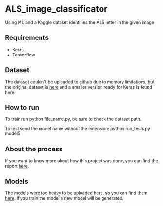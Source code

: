 # ALS_image_classificator
Using ML and a Kaggle dataset identifies the ALS letter in the given image

## Requirements
- Keras
- Tensorflow

## Dataset
The dataset couldn't be uploaded to github due to memory limitations, but the original dataset is [here](https://www.kaggle.com/grassknoted/asl-alphabet)
and a smaller version ready for Keras is found [here](https://drive.google.com/drive/folders/1dIzMIkZXv5yhWYn2WqOozmr4GwVS5h-T?usp=sharing).


## How to run
To train run python file_name.py, be sure to check the dataset path.

To test send the model name without the extension: python run_tests.py model5


## About the process
If you want to know more about how this project was done, you can find the report [here](https://docs.google.com/document/d/15zApA0yXexQvZGrzjFvNIJi6NfDqJ9VHA6n2iVjL-KU/edit?usp=sharing).


## Models
The models were too heavy to be uploaded here, so you can find them [here](https://drive.google.com/drive/folders/1nDEKKnlEsy_1SEfa9ow-ZBvTh0buk0Df?usp=sharing). If you train the model a new model will be generated. 
